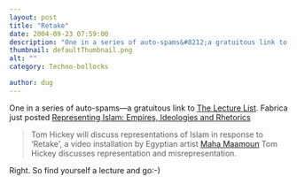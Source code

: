 ```yaml
---
layout: post
title: "Retake"
date: 2004-09-23 07:59:00
description: "One in a series of auto-spams&#8212;a gratuitous link to The Lecture List. Fabrica just posted Representing Islam --  Empires, Ideologies and Rhetorics Tom Hickey will discuss representations of Islam in response to &#8216;Retake&#8217;, a video installation by Egyptian artist Maha Maamoun&#8230;"
thumbnail: defaultThumbnail.png
alt: ""
category: Techno-bollocks

author: dug
---
```


<p>One in a series of auto-spams&#8212;a gratuitous link to <a href="http://www.lecturelist.org/">The Lecture List</a>. Fabrica just posted <a href="http://www.lecturelist.org/content/view_lecture/1232">Representing Islam: Empires, Ideologies and Rhetorics</a></p>

<blockquote><p>Tom Hickey will discuss representations of Islam in response to &#8216;Retake', a video installation by Egyptian artist <a href="http://www.artshost.org/wasla/Maha.html">Maha Maamoun</a> Tom Hickey discusses representation and misrepresentation.</p></blockquote>

<p>Right. So find yourself a lecture and go:-)</p>
